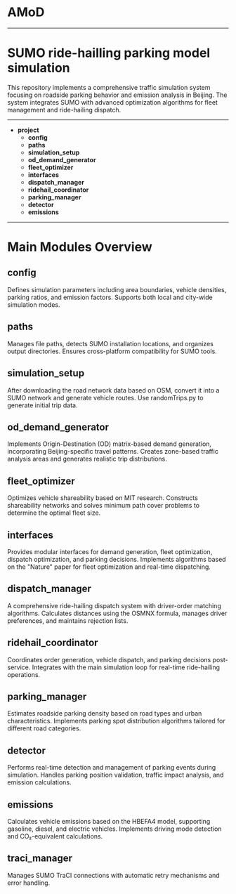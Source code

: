 # AMoD
---
# **SUMO ride-hailling parking model simulation**
This repository implements a comprehensive traffic simulation system focusing on roadside parking behavior and emission analysis in Beijing.
 The system integrates SUMO with advanced optimization algorithms for fleet management and ride-hailing dispatch.

---
- **project**
  - **config**
  - **paths**
  - **simulation_setup**
  - **od_demand_generator**
  - **fleet_optimizer**
  - **interfaces**
  - **dispatch_manager**
  - **ridehail_coordinator**
  - **parking_manager**
  - **detector**
  - **emissions**



---


   # Main Modules Overview

## config
Defines simulation parameters including area boundaries, vehicle densities, parking ratios, and emission factors. Supports both local and city-wide simulation modes.

## paths
Manages file paths, detects SUMO installation locations, and organizes output directories. Ensures cross-platform compatibility for SUMO tools.

## simulation_setup
After downloading the road network data based on OSM, convert it into a SUMO network and generate vehicle routes. Use randomTrips.py to generate initial trip data.

## od_demand_generator
Implements Origin-Destination (OD) matrix-based demand generation, incorporating Beijing-specific travel patterns. Creates zone-based traffic analysis areas and generates realistic trip distributions.

## fleet_optimizer
Optimizes vehicle shareability based on MIT research. Constructs shareability networks and solves minimum path cover problems to determine the optimal fleet size.

## interfaces
Provides modular interfaces for demand generation, fleet optimization, dispatch optimization, and parking decisions. Implements algorithms based on the "Nature" paper for fleet optimization and real-time dispatching.

## dispatch_manager
A comprehensive ride-hailing dispatch system with driver-order matching algorithms. Calculates distances using the OSMNX formula, manages driver preferences, and maintains rejection lists.

## ridehail_coordinator
Coordinates order generation, vehicle dispatch, and parking decisions post-service. Integrates with the main simulation loop for real-time ride-hailing operations.

## parking_manager
Estimates roadside parking density based on road types and urban characteristics. Implements parking spot distribution algorithms tailored for different road categories.

## detector
Performs real-time detection and management of parking events during simulation. Handles parking position validation, traffic impact analysis, and emission calculations.

## emissions
Calculates vehicle emissions based on the HBEFA4 model, supporting gasoline, diesel, and electric vehicles. Implements driving mode detection and CO₂-equivalent calculations.

## traci_manager
Manages SUMO TraCI connections with automatic retry mechanisms and error handling.



